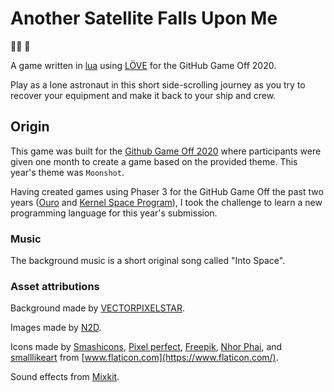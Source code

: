# Another Satellite Falls Upon Me

👨‍🚀 🚀

A game written in [lua](https://www.lua.org/) using
[LÖVE](https://love2d.org/wiki/Main_Page) for the GitHub Game Off 2020.

Play as a lone astronaut in this short side-scrolling journey as you
try to recover your equipment and make it back to your ship and crew.

## Origin

This game was built for the [Github Game Off 2020](https://itch.io/jam/game-off-2020) where participants were given one month to create a game based on the provided theme. This year's theme was `Moonshot`.

Having created games using Phaser 3 for the GitHub Game Off the past two years ([Ouro](https://github.com/christopherbot/ouro) and [Kernel Space Program](https://github.com/christopherbot/kernel-space-program)), I took the challenge to learn a new programming language for this year's submission.

### Music

The background music is a short original song called "Into Space".

### Asset attributions

Background made by [VECTORPIXELSTAR](https://vectorpixelstar.itch.io/space).

Images made by [N2D](https://norma-2d.itch.io/celestial-objects-pixel-art-pack).

Icons made by
[Smashicons](https://www.flaticon.com/authors/smashicons),
[Pixel perfect](https://www.flaticon.com/authors/pixel-perfect),
[Freepik](https://www.flaticon.com/authors/freepik),
[Nhor Phai](https://www.flaticon.com/free-icon/measuring_2589646?related_item_id=2589526&term=measure), and
[smalllikeart](https://www.flaticon.com/authors/smalllikeart)
from [www.flaticon.com](https://www.flaticon.com/).

Sound effects from [Mixkit](https://mixkit.co/).
